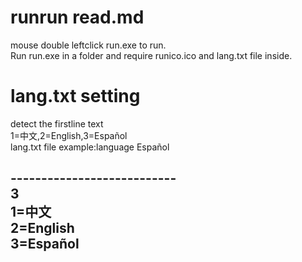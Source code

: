 # runrun read.md

mouse double leftclick run.exe to run.<br>
Run run.exe in a folder and require runico.ico and lang.txt file inside.<br>



# lang.txt setting

detect the firstline text<br>
1=中文,2=English,3=Español<br>
lang.txt file example:language Español<br>

---------------------------<br>
3<br>
1=中文<br>
2=English<br>
3=Español<br>
---------------------------
